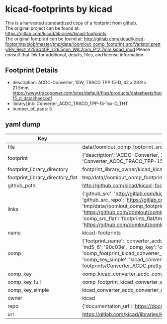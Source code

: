 # kicad-footprints by kicad  
This is a harvested standardized copy of a footprint from github.  
The original project can be found at:  
https://gitlab.com/kicad/libraries/kicad-footprints  
The original footprint can be found at:
http://gitlab.com/kicad/kicad-footprints/blob/master/tmp/data//oomlout_oomp_footprint_src/Varistor.pretty/RV_Rect_V25S440P_L26.5mm_W8.2mm_P12.7mm.kicad_mod
Please consult that link for additional, details, files, and license information.  
## Footprint Details
* description: ACDC-Converter, 15W, TRACO TPP 15-D, 42 x 28.9 x 21.5mm, https://www.tracopower.com/sites/default/files/products/datasheets/tpp15_d_datasheet.pdf  
* libraryLink: Converter_ACDC_TRACO_TPP-15-1xx-D_THT  
* number_of_pads: 5  
## yaml dump  
| Key | Value |  
| --- | --- |  
| file | data//oomlout_oomp_footprint_src/kicad-footprints/Converter_ACDC.pretty/Converter_ACDC_TRACO_TPP-15-1xx-D_THT.kicad_mod |  
| footprint | {'description': 'ACDC-Converter, 15W, TRACO TPP 15-D, 42 x 28.9 x 21.5mm, https://www.tracopower.com/sites/default/files/products/datasheets/tpp15_d_datasheet.pdf', 'libraryLink': 'Converter_ACDC_TRACO_TPP-15-1xx-D_THT', 'number_of_pads': 5} |  
| footprint_library_directory | footprint_library_owner/kicad_kicad-footprints/ |  
| footprint_library_directory_flat | tmp/data//oomlout_oomp_footprint_src/footprints_flat/kicad_converter_acdc_converter_acdc_traco_tpp_15_1xx_d_tht/working |  
| github_path | http://github.com/kicad/kicad-footprints/blob/master/tmp/data//oomlout_oomp_footprint_src/Converter_ACDC.pretty/Converter_ACDC_TRACO_TPP-15-1xx-D_THT.kicad_mod |  
| links | {'github_src': 'http://gitlab.com/kicad/kicad-footprints/blob/master/tmp/data//oomlout_oomp_footprint_src/Varistor.pretty/RV_Rect_V25S440P_L26.5mm_W8.2mm_P12.7mm.kicad_mod', 'github_src_repo': 'https://gitlab.com/kicad/libraries/kicad-footprints', 'oomp_bot': 'tmp/data//oomlout_oomp_footprint_src/footprints/kicad_converter_acdc_converter_acdc_traco_tpp_15_1xx_d_tht/working', 'oomp_bot_github': 'https://github.com/oomlout/oomlout_oomp_footprint_bot/tree/main/tmp/data//oomlout_oomp_footprint_src/footprints/kicad_converter_acdc_converter_acdc_traco_tpp_15_1xx_d_tht/working', 'oomp_src_flat': 'footprints_flat/tmp/data//oomlout_oomp_footprint_src/footprints_flat/kicad_converter_acdc_converter_acdc_traco_tpp_15_1xx_d_tht/working', 'oomp_src_flat_github': 'https://github.com/oomlout/oomlout_oomp_footprint_src/tree/main/tmp/data//oomlout_oomp_footprint_src/footprints_flat/kicad_converter_acdc_converter_acdc_traco_tpp_15_1xx_d_tht/working'} |  
| name | kicad-footprints |  
| oomp | {'footprint_name': 'converter_acdc_traco_tpp_15_1xx_d_tht', 'library_name': 'converter_acdc', 'md5': '90c03e94734d47cdd40c04679a787f4d', 'md5_10': '90c03e9473', 'md5_5': '90c03', 'md5_6': '90c03e', 'oomp_key': 'oomp_kicad_converter_acdc_converter_acdc_traco_tpp_15_1xx_d_tht', 'oomp_key_extra': 'oomp_footprint_kicad_converter_acdc_converter_acdc_traco_tpp_15_1xx_d_tht', 'oomp_key_full': 'oomp_footprint_kicad_converter_acdc_converter_acdc_traco_tpp_15_1xx_d_tht_90c03e', 'oomp_key_simple': 'kicad_converter_acdc_converter_acdc_traco_tpp_15_1xx_d_tht', 'original_filename': 'data//oomlout_oomp_footprint_src/kicad-footprints/Converter_ACDC.pretty/Converter_ACDC_TRACO_TPP-15-1xx-D_THT.kicad_mod', 'owner_name': 'kicad'} |  
| oomp_key | oomp_kicad_converter_acdc_converter_acdc_traco_tpp_15_1xx_d_tht |  
| oomp_key_full | oomp_footprint_kicad_converter_acdc_converter_acdc_traco_tpp_15_1xx_d_tht |  
| oomp_key_simple | kicad_converter_acdc_converter_acdc_traco_tpp_15_1xx_d_tht |  
| owner | kicad |  
| repo | {'documentation_url': 'https://docs.github.com/rest/repos/repos#get-a-repository', 'message': 'Not Found'} |  
| url | https://gitlab.com/kicad/libraries/kicad-footprints |  

